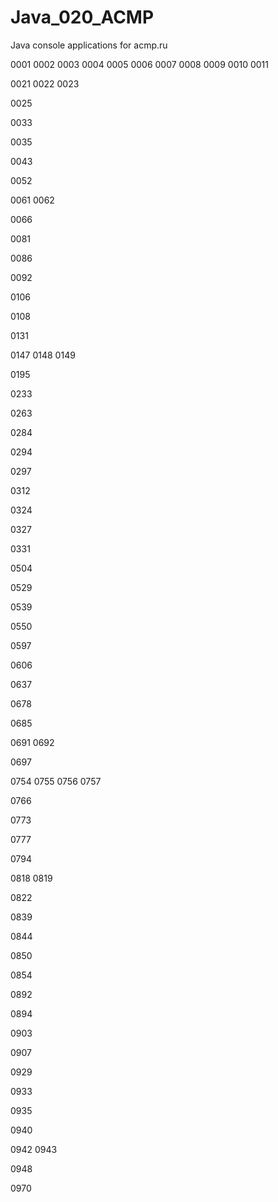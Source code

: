 # Java_020_ACMP
Java console applications for acmp.ru

0001
0002
0003
0004
0005
0006
0007
0008
0009
0010
0011

0021
0022
0023

0025

0033

0035

0043

0052

0061
0062

0066

0081

0086

0092

0106

0108

0131

0147
0148
0149

0195

0233

0263

0284

0294

0297

0312

0324

0327

0331

0504

0529

0539

0550

0597

0606

0637

0678

0685

0691
0692

0697

0754
0755
0756
0757

0766

0773

0777

0794

0818
0819

0822

0839

0844

0850

0854

0892

0894

0903

0907

0929

0933

0935

0940

0942
0943

0948

0970